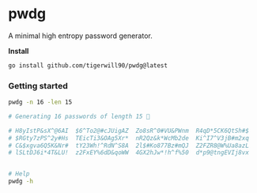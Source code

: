 # pwdg

A minimal high entropy password generator.

**Install**
````bash
go install github.com/tigerwill90/pwdg@latest
````

### Getting started
````bash
pwdg -n 16 -len 15

# Generating 16 passwords of length 15 🚀

# H8yIstP&sX^@6AI  $6^To2@#cJUigAZ  Zo8sR^0#VU&PWnm  R4qD*5CK6QtSh#$
# $RGty7zPS^2y#Hs  TEicTi3&OAg5Xr*  nR2Qz&k*WcMb2de  Ki^I7^V3jB#m2xq
# C&$xgva6Q5K&Nr#  tY23Wh!^RdN^S8A  2l$#Ko877Bz#mQJ  Z2FZR8@W%Ua8azL
# lSLtDJ6i*4T&LU!  z2FxEY%6dD&qoWW  4GX2hJw*!h^f%50  d*p9@tngEVIj8vx


# Help
pwdg -h
````
